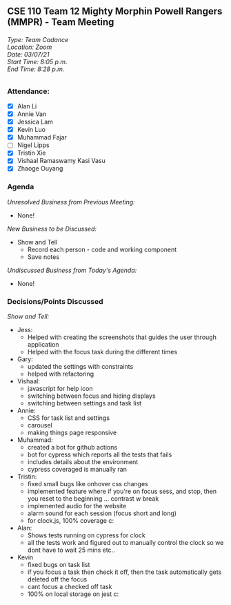 ## CSE 110 Team 12 Mighty Morphin Powell Rangers (MMPR) - Team Meeting
###### Type: Team Cadance <br/> Location: Zoom <br/> Date: 03/07/21 <br/> Start Time: 8:05 p.m. <br/> End Time: 8:28 p.m.

### Attendance:
- [x] Alan Li
- [x] Annie Van
- [x] Jessica Lam
- [x] Kevin Luo
- [x] Muhammad Fajar
- [ ] Nigel Lipps
- [x] Tristin Xie
- [x] Vishaal Ramaswamy Kasi Vasu
- [x] Zhaoge Ouyang

### Agenda

_Unresolved Business from Previous Meeting:_
- None!

_New Business to be Discussed:_
- Show and Tell 
  - Record each person - code and working component
  - Save notes

_Undiscussed Business from Today's Agenda:_
- None!

### Decisions/Points Discussed

_Show and Tell:_
- Jess: 
  - Helped with creating the screenshots that guides the user through application
  - Helped with the focus task during the different times
- Gary:
  - updated the settings with constraints
  - helped with refactoring
- Vishaal:
  - javascript for help icon
  - switching between focus and hiding displays 
  - switching between settings and task list
- Annie:
  - CSS for task list and settings
  - carousel 
  - making things page responsive
- Muhammad:
  - created a bot for github actions
  - bot for cypress which reports all the tests that fails
  - includes details about the environment
  - cypress coveraged is manually ran
- Tristin:
  - fixed small bugs like onhover css changes
  - implemented feature where if you're on focus sess, and stop, then you reset to the beginning ... contrast w break
  - implemented audio for the website
  - alarm sound for each session (focus short and long)
  - for clock.js, 100% coverage c:
- Alan:
  - Shows tests running on cypress for clock
  - all the tests work and figured out to manually control the clock so we dont have to wait 25 mins etc.. 
- Kevin
  - fixed bugs on task list
  - if you focus a task then check it off, then the task automatically gets deleted off the focus 
  - cant focus a checked off task
  - 100% on local storage on jest c:

  
  
  
  
  
  
  
  
  
  
  
